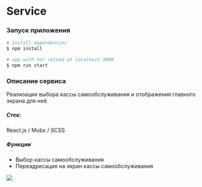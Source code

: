 # Service

### Запуск приложения

```bash
# install dependencies
$ npm install

# app with hot reload at localhost:3000
$ npm run start
```

### Описание сервиса

Реализация выбора кассы самообслуживания и отображения главного экрана для неё.

##### Стек:

React.js / Mobx / SCSS

##### Функции

- Выбор кассы самообслуживания
- Переадресация на экран кассы самообслуживания

<img src="https://imgur.com/pIbfCEs" max-width="600" />

